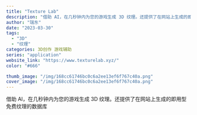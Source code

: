 ```yaml
---
title: "Texture Lab"
description: "借助 AI，在几秒钟内为您的游戏生成 3D 纹理。还提供了在网站上生成的即用型免费纹理的数据库"
author: "瑞东"
date: "2023-03-30"
tags:
  - "3D"
  - "纹理"
categories: 3D创作 游戏辅助
series: "application"
website_link: "https://www.texturelab.xyz/"
color: "#666"

thumb_image: "/img/168cc61746bc0c6a2ee13ef6f767c40a.png"
cover_image: "/img/168cc61746bc0c6a2ee13ef6f767c40a.png"
---
```


借助 AI，在几秒钟内为您的游戏生成 3D 纹理。还提供了在网站上生成的即用型免费纹理的数据库